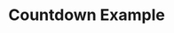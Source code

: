  <div>
    <h1>Countdown Example</h1>
    <CountDown time="20" >
      <template #controls="{ isRunning, start, reset }">
        <button @click="start">{{ isRunning ? 'Pause' : 'Start' }}</button>
        <button @click="reset">Reset</button>
      </template>
    </CountDown>
    <CountDown time="10" />
    <!-- Debugging line to show initial-time -->
  </div>

<script setup lang="ts">

// You can define other logic here if needed
</script>
